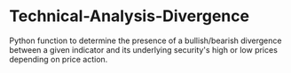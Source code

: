 # Technical-Analysis-Divergence
Python function to determine the presence of a bullish/bearish divergence between a given indicator and its underlying security's high or low prices depending on price action.
